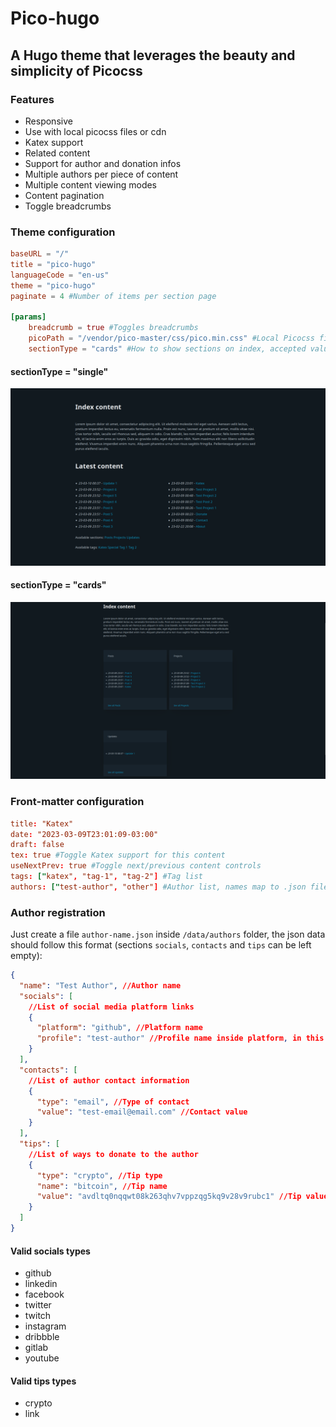 # Pico-hugo

## A Hugo theme that leverages the beauty and simplicity of Picocss

### Features

- Responsive
- Use with local picocss files or cdn
- Katex support
- Related content
- Support for author and donation infos
- Multiple authors per piece of content
- Multiple content viewing modes
- Content pagination
- Toggle breadcrumbs

### Theme configuration

```toml
baseURL = "/"
title = "pico-hugo"
languageCode = "en-us"
theme = "pico-hugo"
paginate = 4 #Number of items per section page

[params]
    breadcrumb = true #Toggles breadcrumbs
    picoPath = "/vendor/pico-master/css/pico.min.css" #Local Picocss file path, leave undeclared to use cdn
    sectionType = "cards" #How to show sections on index, accepted values are "cards" and "single"
```

#### sectionType = "single"

![single section](/docs/single.png)

#### sectionType = "cards"

![cards section](/docs/cards.png)

### Front-matter configuration

```toml
title: "Katex"
date: "2023-03-09T23:01:09-03:00"
draft: false
tex: true #Toggle Katex support for this content
useNextPrev: true #Toggle next/previous content controls
tags: ["katex", "tag-1", "tag-2"] #Tag list
authors: ["test-author", "other"] #Author list, names map to .json files inside /data/authors folder
```

### Author registration

Just create a file `author-name.json` inside `/data/authors` folder, the json data should follow this format (sections `socials`, `contacts` and `tips` can be left empty):

```json
{
  "name": "Test Author", //Author name
  "socials": [
    //List of social media platform links
    {
      "platform": "github", //Platform name
      "profile": "test-author" //Profile name inside platform, in this example, this will turn into https://github.com/test-author
    }
  ],
  "contacts": [
    //List of author contact information
    {
      "type": "email", //Type of contact
      "value": "test-email@email.com" //Contact value
    }
  ],
  "tips": [
    //List of ways to donate to the author
    {
      "type": "crypto", //Tip type
      "name": "bitcoin", //Tip name
      "value": "avdltq0nqqwt08k263qhv7vppzqg5kq9v28v9rubc1" //Tip value
    }
  ]
}
```

#### Valid socials types

- github
- linkedin
- facebook
- twitter
- twitch
- instagram
- dribbble
- gitlab
- youtube

#### Valid tips types

- crypto
- link
